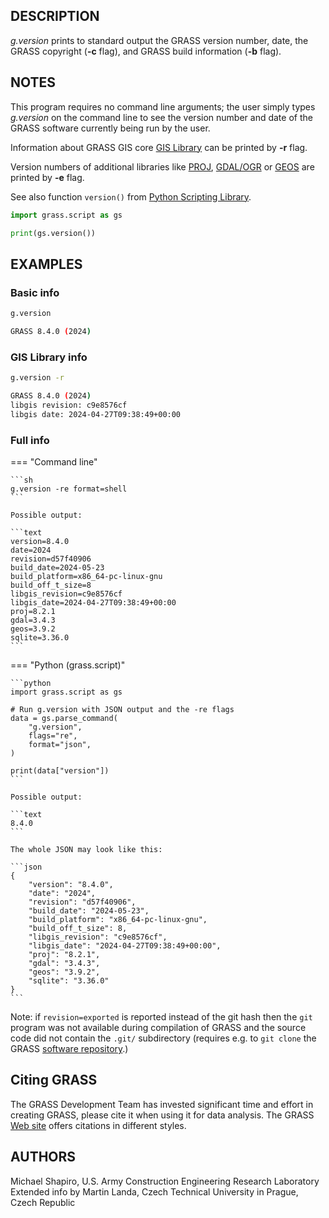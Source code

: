 ## DESCRIPTION

*g.version* prints to standard output the GRASS version number, date,
the GRASS copyright (**-c** flag), and GRASS build information
(**-b** flag).

## NOTES

This program requires no command line arguments; the user simply types
*g.version* on the command line to see the version number and date of
the GRASS software currently being run by the user.

Information about GRASS GIS core [GIS
Library](https://grass.osgeo.org/programming8/gislib.html) can be
printed by **-r** flag.

Version numbers of additional libraries like [PROJ](https://proj.org/),
[GDAL/OGR](https://gdal.org/) or [GEOS](https://trac.osgeo.org/geos) are
printed by **-e** flag.

See also function `version()` from [Python Scripting
Library](https://grasswiki.osgeo.org/wiki/GRASS_Python_Scripting_Library).

```python
import grass.script as gs

print(gs.version())
```

## EXAMPLES

### Basic info

```sh
g.version

GRASS 8.4.0 (2024)
```

### GIS Library info

```sh
g.version -r

GRASS 8.4.0 (2024)
libgis revision: c9e8576cf
libgis date: 2024-04-27T09:38:49+00:00
```

### Full info

<!-- markdownlint-disable MD046 -->
=== "Command line"

    ```sh
    g.version -re format=shell
    ```

    Possible output:

    ```text
    version=8.4.0
    date=2024
    revision=d57f40906
    build_date=2024-05-23
    build_platform=x86_64-pc-linux-gnu
    build_off_t_size=8
    libgis_revision=c9e8576cf
    libgis_date=2024-04-27T09:38:49+00:00
    proj=8.2.1
    gdal=3.4.3
    geos=3.9.2
    sqlite=3.36.0
    ```

=== "Python (grass.script)"

    ```python
    import grass.script as gs

    # Run g.version with JSON output and the -re flags
    data = gs.parse_command(
        "g.version",
        flags="re",
        format="json",
    )

    print(data["version"])
    ```

    Possible output:

    ```text
    8.4.0
    ```

    The whole JSON may look like this:

    ```json
    {
        "version": "8.4.0",
        "date": "2024",
        "revision": "d57f40906",
        "build_date": "2024-05-23",
        "build_platform": "x86_64-pc-linux-gnu",
        "build_off_t_size": 8,
        "libgis_revision": "c9e8576cf",
        "libgis_date": "2024-04-27T09:38:49+00:00",
        "proj": "8.2.1",
        "gdal": "3.4.3",
        "geos": "3.9.2",
        "sqlite": "3.36.0"
    }
    ```
<!-- markdownlint-restore -->

Note: if `revision=exported` is reported instead of the git hash then
the `git` program was not available during compilation of GRASS and
the source code did not contain the `.git/` subdirectory (requires e.g.
to `git clone` the GRASS [software
repository](https://github.com/OSGeo/grass/).)

## Citing GRASS

The GRASS Development Team has invested significant time and effort in
creating GRASS, please cite it when using it for data analysis. The
GRASS [Web site](https://grass.osgeo.org/about/license/) offers
citations in different styles.

## AUTHORS

Michael Shapiro, U.S. Army Construction Engineering Research
Laboratory  
Extended info by Martin Landa, Czech Technical University in Prague,
Czech Republic
